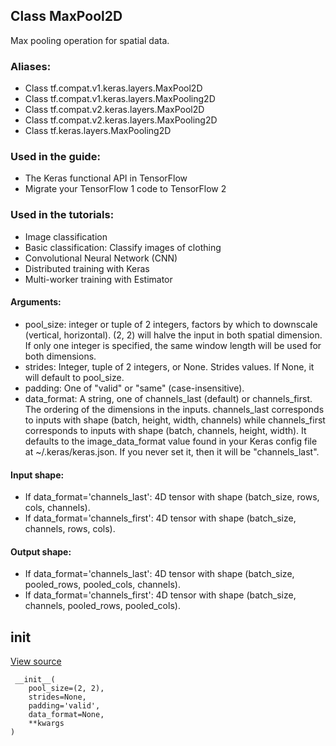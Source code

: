 ## Class MaxPool2D
Max pooling operation for spatial data.
### Aliases:
- Class tf.compat.v1.keras.layers.MaxPool2D
- Class tf.compat.v1.keras.layers.MaxPooling2D
- Class tf.compat.v2.keras.layers.MaxPool2D
- Class tf.compat.v2.keras.layers.MaxPooling2D
- Class tf.keras.layers.MaxPooling2D
### Used in the guide:
- The Keras functional API in TensorFlow
- Migrate your TensorFlow 1 code to TensorFlow 2
### Used in the tutorials:
- Image classification
- Basic classification: Classify images of clothing
- Convolutional Neural Network (CNN)
- Distributed training with Keras
- Multi-worker training with Estimator
#### Arguments:
- pool_size: integer or tuple of 2 integers, factors by which to downscale (vertical, horizontal). (2, 2) will halve the input in both spatial dimension. If only one integer is specified, the same window length will be used for both dimensions.
- strides: Integer, tuple of 2 integers, or None. Strides values. If None, it will default to pool_size.
- padding: One of "valid" or "same" (case-insensitive).
- data_format: A string, one of channels_last (default) or channels_first. The ordering of the dimensions in the inputs. channels_last corresponds to inputs with shape (batch, height, width, channels) while channels_first corresponds to inputs with shape (batch, channels, height, width). It defaults to the image_data_format value found in your Keras config file at ~/.keras/keras.json. If you never set it, then it will be "channels_last".
#### Input shape:
- If data_format='channels_last': 4D tensor with shape (batch_size, rows, cols, channels).
- If data_format='channels_first': 4D tensor with shape (batch_size, channels, rows, cols).
#### Output shape:
- If data_format='channels_last': 4D tensor with shape (batch_size, pooled_rows, pooled_cols, channels).
- If data_format='channels_first': 4D tensor with shape (batch_size, channels, pooled_rows, pooled_cols).
## __init__
[View source](https://github.com/tensorflow/tensorflow/blob/r2.0/tensorflow/python/keras/layers/pooling.py#L319-L328)


```
 __init__(
    pool_size=(2, 2),
    strides=None,
    padding='valid',
    data_format=None,
    **kwargs
)
```
